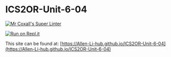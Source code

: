 # ICS2OR-Unit-6-04

[![Mr Coxall's Super Linter](https://github.com/Allen-Li-hub//ICS2OR-Unit-6-04/workflows/Mr%20Coxall's%20Super%20Linter/badge.svg)](https://github.com/Allen-Li-hub//ICS2OR-Unit-6-04/actions)

[![Run on Repl.it](https://repl.it/badge/github/Allen-Li-hub//ICS2OR-Unit-6-04)](https://repl.it/github/Allen-Li-hub//ICS2OR-Unit-6-04)

This site can be found at: [https://Allen-Li-hub.github.io/ICS2OR-Unit-6-04](https://Allen-Li-hub.github.io/ICS2OR-Unit-6-04)
